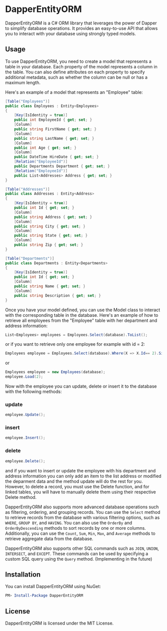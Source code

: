 # DapperEntityORM

DapperEntityORM is a C# ORM library that leverages the power of Dapper to simplify database operations. It provides an easy-to-use API that allows you to interact with your database using strongly typed models.

## Usage

To use DapperEntityORM, you need to create a model that represents a table in your database. Each property of the model represents a column in the table. You can also define attributes on each property to specify additional metadata, such as whether the column can be null or has a maximum length.

Here's an example of a model that represents an "Employee" table:

```csharp
[Table("Employees")]
public class Employees : Entity<Employees>
{
    [Key(IsIdentity = true)]
    public int EmployeeId { get; set; }
    [Column]
    public string FirstName { get; set; }
    [Column]
    public string LastName { get; set; }
    [Column]
    public int Age { get; set; }
    [Column]
    public DateTime HireDate { get; set; }
    [Relation("EmployeeId")]
    public Departments Department { get; set; }
    [Relation("EmployeeId")]
    public List<Addresses> Address { get; set; } 
}

[Table("Addresses")]
public class Addresses : Entity<Address>
{
    [Key(IsIdentity = true)]
    public int Id { get; set; }
    [Column]
    public string Address { get; set; }
    [Column]
    public string City { get; set; }
    [Column]
    public string State { get; set; }
    [Column]
    public string Zip { get; set; }
}

[Table("Departments")]
public class Departments : Entity<Departments>
{
    [Key(IsIdentity = true)]
    public int Id { get; set; }
    [Column]
    public string Name { get; set; }
    [Column]
    public string Description { get; set; }
}
```
Once you have your model defined, you can use the Model class to interact with the corresponding table in the database. Here's an example of how to retrieve all employees from the "Employee" table with her department and address information:

```csharp
List<Employees> employees = Employees.Select(database).ToList();
```
or if you want to retrieve only one employee for example with id = 2:

```csharp
Employees employee = Employees.Select(database).Where(X => X.Id== 2).Single();
```
or 

``` csharp
Employees employee = new Employees(database);
employee.Load(2);
```
Now with the employee you can update, delete or insert it to the database with the following methods:

### update
```csharp
employee.Update();
```
### insert
```csharp
employee.Insert();
```
### delete
```csharp
employee.Delete();
```
and if you want to insert or update the employee with his department and address information you can only add an item to the list address or modified the deparment data and the method update will do the rest for you. However, to delete a record, you must use the Delete function, and for linked tables, you will have to manually delete them using their respective Delete method.

DapperEntityORM also supports more advanced database operations such as filtering, ordering, and grouping records. You can use the `Select` method to retrieve records from the database with various filtering options, such as `WHERE`, `GROUP BY`, and `HAVING`. You can also use the `OrderBy` and `OrderByDescending` methods to sort records by one or more columns. Additionally, you can use the `Count`, `Sum`, `Min`, `Max`, and `Average` methods to retrieve aggregate data from the database.

DapperEntityORM also supports other SQL commands such as `JOIN`, `UNION`, `INTERSECT`, and `EXCEPT`. These commands can be used by specifying a custom SQL query using the `Query` method. (Implementing in the future)

## Installation
You can install DapperEntityORM using NuGet:

```powershell
PM> Install-Package DapperEntityORM
```

## License
DapperEntityORM is licensed under the MIT License.